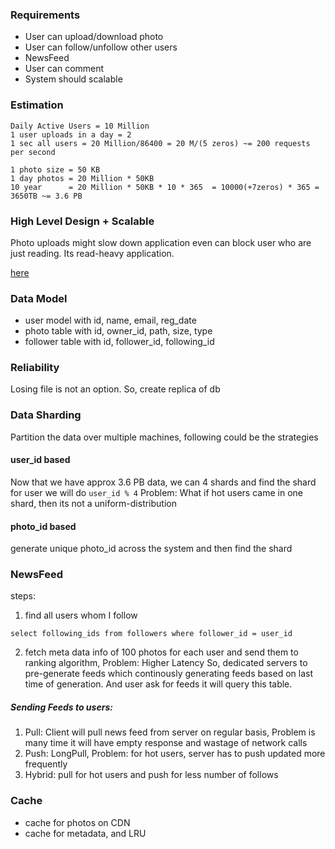 ### Requirements
- User can upload/download photo
- User can follow/unfollow other users
- NewsFeed
- User can comment
- System should scalable

### Estimation

```
Daily Active Users = 10 Million
1 user uploads in a day = 2
1 sec all users = 20 Million/86400 = 20 M/(5 zeros) ~= 200 requests per second

1 photo size = 50 KB
1 day photos = 20 Million * 50KB
10 year      = 20 Million * 50KB * 10 * 365  = 10000(+7zeros) * 365 = 3650TB ~= 3.6 PB
```

### High Level Design + Scalable
Photo uploads might slow down application even can block user who are just reading. Its read-heavy application.

[here](https://docs.google.com/drawings/d/1tD9EMtDOpYioFsz0ngHd4MTN3uQ8EaRjCmKxpHsQSl0/edit)

### Data Model
- user model with id, name, email, reg_date
- photo table with id, owner_id, path, size, type
- follower table with id, follower_id, following_id

### Reliability
Losing file is not an option. So, create replica of db

### Data Sharding
Partition the data over multiple machines, following could be the strategies
#### user_id based

Now that we have approx 3.6 PB data, we can 4 shards and find the shard for user we will do 
```user_id % 4```
Problem: What if hot users came in one shard, then its not a uniform-distribution

#### photo_id based
generate unique photo_id across the system and then find the shard

### NewsFeed

steps: 

1) find all users whom I follow
```
select following_ids from followers where follower_id = user_id
```

2) fetch meta data info of 100 photos for each user and send them to ranking algorithm, Problem: Higher Latency
So, dedicated servers to pre-generate feeds which continously generating feeds based on last time of generation. And user ask for feeds it will query this table.

##### Sending Feeds to users:
1) Pull: Client will pull news feed from server on regular basis, Problem is many time it will have empty response and wastage of network calls
2) Push: LongPull, Problem: for hot users, server has to push updated more frequently
3) Hybrid: pull for hot users and push for less number of follows

### Cache
- cache for photos on CDN
- cache for metadata, and LRU




